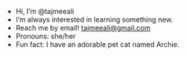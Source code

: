 - Hi, I’m @tajmeeali
- I’m always interested in learning something new. 
- Reach me by email! tajmeeali@gmail.com
- Pronouns: she/her
- Fun fact: I have an adorable pet cat named Archie. 

<!---
tajmeeali/tajmeeali is a ✨ special ✨ repository because its `README.md` (this file) appears on your GitHub profile.
You can click the Preview link to take a look at your changes.
--->
